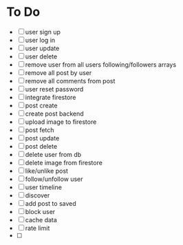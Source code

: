 # To Do
 * [ ] user sign up
 * [ ] user log in
 * [ ] user update
 * [ ] user delete
  * [ ] remove user from all users following/followers arrays
  * [ ] remove all post by user
  * [ ] remove all comments from post
 * [ ] user reset password
 * [ ] integrate firestore
 * [ ] post create
  * [ ] create post backend
  * [ ] upload image to firestore
 * [ ] post fetch
 * [ ] post update
 * [ ] post delete
  * [ ] delete user from db
  * [ ] delete image from firestore
 * [ ] like/unlike post
 * [ ] follow/unfollow user
 * [ ] user timeline
 * [ ] discover
 * [ ] add post to saved
 * [ ] block user
 * [ ] cache data
 * [ ] rate limit
 * [ ] 